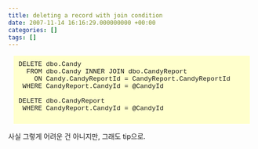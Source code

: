 ```yaml
---
title: deleting a record with join condition
date: 2007-11-14 16:16:29.000000000 +00:00
categories: []
tags: []
---
```

<div style="border:1px ridge white;background-color:#FFFFCC;font-family:Courier New;font-size:10pt;margin:10px;padding:10px;">DELETE&nbsp;dbo.Candy&nbsp;&nbsp;<br />
&nbsp;&nbsp;FROM&nbsp;dbo.Candy&nbsp;INNER&nbsp;JOIN&nbsp;dbo.CandyReport&nbsp;&nbsp;<br />
&nbsp;&nbsp;&nbsp;&nbsp;ON&nbsp;Candy.CandyReportId&nbsp;=&nbsp;CandyReport.CandyReportId&nbsp;&nbsp;<br />
&nbsp;WHERE&nbsp;CandyReport.CandyId&nbsp;=&nbsp;@CandyId<br />
&nbsp;<br />
DELETE&nbsp;dbo.CandyReport<br />
&nbsp;WHERE&nbsp;CandyReport.CandyId&nbsp;=&nbsp;@CandyId</p>
</div>
<p>사실 그렇게 어려운 건 아니지만, 그래도 tip으로.</p>
